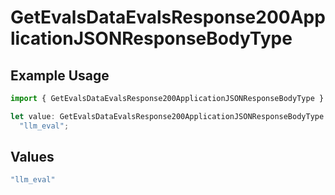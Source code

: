 # GetEvalsDataEvalsResponse200ApplicationJSONResponseBodyType

## Example Usage

```typescript
import { GetEvalsDataEvalsResponse200ApplicationJSONResponseBodyType } from "@orq-ai/node/models/operations";

let value: GetEvalsDataEvalsResponse200ApplicationJSONResponseBodyType =
  "llm_eval";
```

## Values

```typescript
"llm_eval"
```